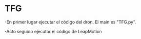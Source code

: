 # TFG

-En primer lugar ejecutar el código del dron. El main es "TFG.py".

-Acto seguido ejecutar el código de LeapMotion
